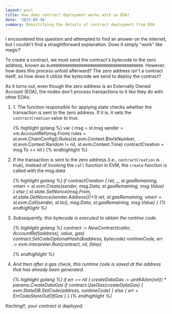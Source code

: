 ```yaml
---
layout: post
title: How does contract deployment works with an EOA?
date: '2023-09-16'
summary: Demistifying the details of contract deployment from EOA
---
```


I encountered this question and attempted to find an answer on the internet, but I couldn't find a straightforward explanation. Does it simply "work" like magic?

To create a contract, we must send the contract's bytecode to the zero address, known as `0x0000000000000000000000000000000000000000`. However, how does this process unfold afterward? The zero address isn't a contract itself, so how does it utilize the bytecode we send to deploy the contract?

As it turns out, even though the zero address is an Externally Owned Account (EOA), the nodes don't process transactions to it like they do with other EOAs.

<ol>
<li>
1. The function responsible for applying state checks whether the transaction is sent to the zero address. If it is, it sets the <code>contractCreation</code> value to <i>true</i>.

{% highlight golang %}
var (
	msg              = st.msg
	sender           = vm.AccountRef(msg.From)
	rules            = st.evm.ChainConfig().Rules(st.evm.Context.BlockNumber, st.evm.Context.Random != nil, st.evm.Context.Time)
	contractCreation = msg.To == nil
)
{% endhighlight %}

</li><li>
If the transaction is sent to the zero address (i.e., <code>contractCreation</code> is true), instead of invoking the <code>call</code> function in EVM, the <code>create</code> function is called with the <i>msg.data<i>

{% highlight golang %}
if contractCreation {
	ret, _, st.gasRemaining, vmerr = st.evm.Create(sender, msg.Data, st.gasRemaining, msg.Value)
} else {
	st.state.SetNonce(msg.From, st.state.GetNonce(sender.Address())+1)
	ret, st.gasRemaining, vmerr = st.evm.Call(sender, st.to(), msg.Data, st.gasRemaining, msg.Value)
}
{% endhighlight %}

</li><li>Subsequently, this bytecode is executed to obtain the runtime code.

{% highlight golang %}
contract := NewContract(caller, AccountRef(address), value, gas)
contract.SetCodeOptionalHash(&address, bytecode)
runtimeCode, err := evm.interpreter.Run(contract, nil, false)

{% endhighlight %}

</li><li>And then after a gas check, this runtime code is saved at the address that has already been generated.

{% highlight golang %}
if err == nil {
	createDataGas := uint64(len(ret)) * params.CreateDataGas
	if contract.UseGas(createDataGas) {
		evm.StateDB.SetCode(address, runtimeCode)
	} else {
		err = ErrCodeStoreOutOfGas
	}
}
{% endhighlight %}
</li>
</ol>

Kaching!!, your contract is deployed.



